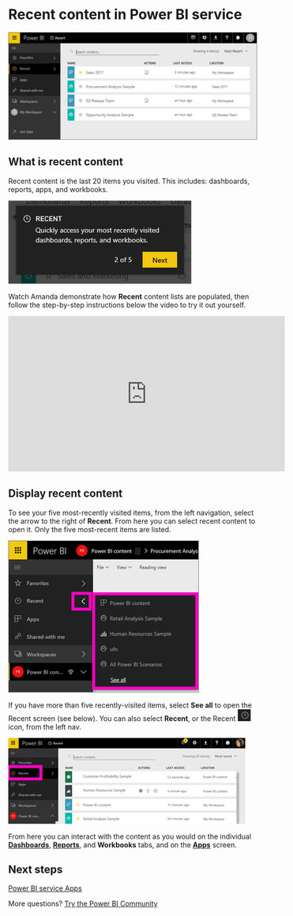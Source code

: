 ﻿<properties
   pageTitle="Display recently-visited content in Power BI"
   description="documentation for recents in Power BI"
   services="powerbi"
   documentationCenter=""
   authors="mihart"
   manager="erikre"
   backup=""
   editor=""
   tags=""
   featuredVideoId="G26dr2PsEpk"
   qualityFocus="no"
   qualityDate=""/>

<tags
   ms.service="powerbi"
   ms.devlang="NA"
   ms.topic="article"
   ms.tgt_pltfrm="NA"
   ms.workload="powerbi"
   ms.date="05/17/2017"
   ms.author="mihart"/>

# **Recent** content in Power BI service

![](media/powerbi-service-recent/power-bi-recent-screen.png)

## What is recent content
Recent content is the last 20 items you visited.  This includes: dashboards, reports, apps, and workbooks.

![](media/powerbi-service-recent/power-bi-recent.png)

Watch Amanda demonstrate how **Recent** content lists are populated, then follow the step-by-step instructions below the video to try it out yourself.

<iframe width="560" height="315" src="https://www.youtube.com/embed/G26dr2PsEpk" frameborder="0" allowfullscreen></iframe>

## Display recent content

To see your five most-recently visited items, from the left navigation, select the arrow to the right of **Recent**.  From here you can select recent content to open it. Only the five most-recent items are listed.

![](media/powerbi-service-recent/power-bi-recent-flyout-new.png)

If you have more than five recently-visited items, select **See all** to open the Recent screen (see below). You can also select **Recent**, or the Recent ![](media/powerbi-service-recent/power-bi-recent-icon.png)  icon, from the left nav.

![](media/powerbi-service-recent/power-bi-recent-list.png)

From here you can interact with the content as you would on the individual [**Dashboards**](powerbi-service-dashboards.md), [**Reports**](powerbi-service-reports.md), and **Workbooks** tabs, and on the [**Apps**](/powerbi-service-what-are-apps.md) screen.

##  Next steps

[Power BI service Apps](powerbi-service-apps.md)

More questions? [Try the Power BI Community](http://community.powerbi.com/)
